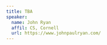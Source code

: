 ```yaml
---
title: TBA 
speaker:
  name: John Ryan
  affil: CS, Cornell
  url: https://www.johnpaulryan.com/
---
```

